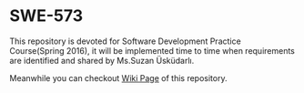 # SWE-573
This repository is devoted for Software Development Practice Course(Spring 2016), it will be implemented time to time when requirements are identified and shared by Ms.Suzan Üsküdarlı.

Meanwhile you can checkout [Wiki Page](https://github.com/sabrieker/swe-573/wiki) of this repository.
